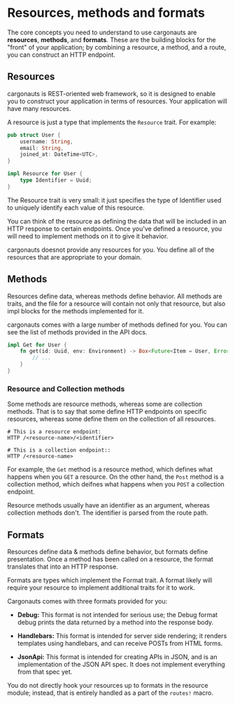 # Resources, methods and formats

The core concepts you need to understand to use cargonauts are **resources**,
**methods**, and **formats**. These are the building blocks for the "front" of
your application; by combining a resource, a method, and a route, you can
construct an HTTP endpoint.

## Resources

cargonauts is REST-oriented web framework, so it is designed to enable you to
construct your application in terms of resources. Your application will have
many resources.

A resource is just a type that implements the `Resource` trait. For example:

```rust
pub struct User {
    username: String,
    email: String,
    joined_at: DateTime<UTC>,
}

impl Resource for User {
    type Identifier = Uuid;
}
```

The Resource trait is very small: it just specifies the type of Identifier
used to uniquely identify each value of this resource.

You can think of the resource as defining the data that will be included in an
HTTP response to certain endpoints. Once you've defined a resource, you will
need to implement methods on it to give it behavior.

cargonauts doesnot provide any resources for you. You define all of the
resources that are appropriate to your domain.

## Methods

Resources define data, whereas methods define behavior. All methods are traits,
and the file for a resource will contain not only that resource, but also
impl blocks for the methods implemented for it.

cargonauts comes with a large number of methods defined for you. You can see
the list of methods provided in the API docs.

```rust
impl Get for User {
    fn get(id: Uuid, env: Environment) -> Box<Future<Item = User, Error = Error>> {
        // ...
    }
}
```

### Resource and Collection methods

Some methods are resource methods, whereas some are collection methods. That is
to say that some define HTTP endpoints on specific resources, whereas some
define them on the collection of all resources.

```
# This is a resource endpoint:
HTTP /<resource-name>/<identifier>

# This is a collection endpoint::
HTTP /<resource-name>
```

For example, the `Get` method is a resource method, which defines what happens
when you `GET` a resource. On the other hand, the `Post` method is a collection
method, which deifnes what happens when you `POST` a collection endpoint.

Resource methods usually have an identifier as an argument, whereas collection
methods don't. The identifier is parsed from the route path.

## Formats

Resources define data & methods define behavior, but formats define 
presentation. Once a method has been called on a resource, the format
translates that into an HTTP response.

Formats are types which implement the Format trait. A format likely will
require your resource to implement additional traits for it to work.

Cargonauts comes with three formats provided for you:

* **Debug:** This format is not intended for serious use; the Debug format
debug prints the data returned by a method into the response body.

* **Handlebars:** This format is intended for server side rendering; it renders
templates using handlebars, and can receive POSTs from HTML forms.

* **JsonApi:** This format is intended for creating APIs in JSON, and is an
implementation of the JSON API spec. It does not implement everything from that
spec yet.

You do not directly hook your resources up to formats in the resource module;
instead, that is entirely handled as a part of the `routes!` macro.
